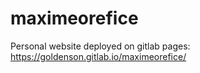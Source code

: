 # maximeorefice
Personal website deployed on gitlab pages: https://goldenson.gitlab.io/maximeorefice/
